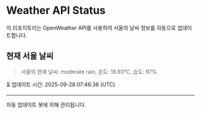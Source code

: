 
# Weather API Status

이 리포지토리는 OpenWeather API를 사용하여 서울의 날씨 정보를 자동으로 업데이트합니다.

## 현재 서울 날씨
> 서울의 현재 날씨: moderate rain, 온도: 18.93°C, 습도: 97%

⏳ 업데이트 시간: 2025-09-28 07:46:36 (UTC)

---
자동 업데이트 봇에 의해 관리됩니다.
